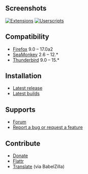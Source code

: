 ## Screenshots

[![Extensions](https://lh5.googleusercontent.com/-NlwZbuDj8x4/UA777oswPlI/AAAAAAAACxE/vl-Ciz_Atx4/s128/amcontext.png)](https://lh5.googleusercontent.com/-NlwZbuDj8x4/UA777oswPlI/AAAAAAAACxE/vl-Ciz_Atx4/s800/amcontext.png "Click to enlarge")
[![Userscripts](https://lh3.googleusercontent.com/-dveDiA_Xud0/UF9jBUa2bjI/AAAAAAAAC0A/mu6ZM1tbgok/s128/amcontext-userscripts.png)](https://lh3.googleusercontent.com/-dveDiA_Xud0/UF9jBUa2bjI/AAAAAAAAC0A/mu6ZM1tbgok/s800/amcontext-userscripts.png "Click to enlarge")

## Compatibility

* [Firefox](https://affiliates.mozilla.org/link/banner/9337) 9.0 – 17.0a2
* [SeaMonkey](http://www.seamonkey-project.org/) 2.6 – 12.*
* [Thunderbird](https://affiliates.mozilla.org/link/banner/22063) 9.0 – 15.*

## Installation

* [Latest release](https://addons.mozilla.org/addon/am-context/?src=external-home)
* [Latest builds](https://github.com/LouCypher/AM_contextmenu/downloads)

## Supports

* [Forum](https://forums.mozilla.org/addons/viewtopic.php?t=9858)
* [Report a bug or request a feature](https://github.com/LouCypher/AM_contextmenu/issues/new)

## Contribute

* [Donate](https://addons.mozilla.org/addon/am-context/developers)
* [Flattr](https://flattr.com/submit/auto?url=https%3A%2F%2Fgithub.com%2FLouCypher%2FAM_contextmenu)
* [Translate](http://www.babelzilla.org/?option=com_wts&Itemid=0&type=show&extension=5652#tabs-2) (via BabelZilla)